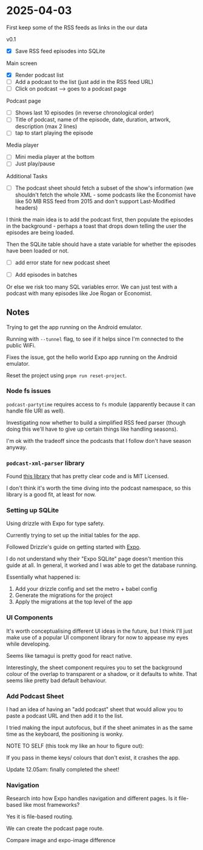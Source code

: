 # 2025-04-03

First keep some of the RSS feeds as links in the our data

v0.1

- [x] Save RSS feed episodes into SQLite

Main screen

- [x] Render podcast list
- [ ] Add a podcast to the list (just add in the RSS feed URL)
- [ ] Click on podcast --> goes to a podcast page

Podcast page

- [ ] Shows last 10 episodes (in reverse chronological order)
- [ ] Title of podcast, name of the episode, date, duration, artwork, description (max 2 lines)
- [ ] tap to start playing the episode

Media player

- [ ] Mini media player at the bottom
- [ ] Just play/pause

Additional Tasks

- [ ] The podcast sheet should fetch a subset of the show's information (we shouldn't fetch the whole XML - some podcasts like the Economist have like 50 MB RSS feed from 2015 and don't support Last-Modified headers)

I think the main idea is to add the podcast first, then populate the episodes in the background - perhaps a toast that drops down telling the user the episodes are being loaded.

Then the SQLite table should have a state variable for whether the episodes have been loaded or not.

- [ ] add error state for new podcast sheet

- [ ] Add episodes in batches

Or else we risk too many SQL variables error.
We can just test with a podcast with many episodes like Joe Rogan or Economist.

## Notes

Trying to get the app running on the Android emulator.

Running with `--tunnel` flag, to see if it helps since I'm connected to the
public WiFi.

Fixes the issue, got the hello world Expo app running on the Android emulator.

Reset the project using `pnpm run reset-project`.

### Node fs issues

`podcast-partytime` requires access to `fs` module (apparently because it can handle file URI as well).

Investigating now whether to build a simplified RSS feed parser
(though doing this we'll have to give up certain things like handling seasons).

I'm ok with the tradeoff since the podcasts that I follow don't have season anyway.

### `podcast-xml-parser` library

Found [this library](https://github.com/krestaino/podcast-xml-parser) that
has pretty clear code and is MIT Licensed.

I don't think it's worth the time diving into the podcast namespace, so this library is a good fit, at least for now.

### Setting up SQLite

Using drizzle with Expo for type safety.

Currently trying to set up the initial tables for the app.

Followed Drizzle's guide on getting started with [Expo](https://orm.drizzle.team/docs/get-started/expo-new).

I do not understand why their "Expo SQLite" page doesn't mention this guide at all.
In general, it worked and I was able to get the database running.

Essentially what happened is:

1. Add your drizzle config and set the metro + babel config
2. Generate the migrations for the project
3. Apply the migrations at the top level of the app

### UI Components

It's worth conceptualising different UI ideas in the future, but I think I'll just make use of a popular UI component library for now to appease my eyes while developing.

Seems like tamagui is pretty good for react native.

Interestingly, the sheet component requires you to set the background
colour of the overlap to transparent or a shadow, or it defaults to white.
That seems like pretty bad default behaviour.

### Add Podcast Sheet

I had an idea of having an "add podcast" sheet that would allow
you to paste a podcast URL and then add it to the list.

I tried making the input autofocus, but if the sheet animates
in as the same time as the keyboard, the positioning is wonky.

NOTE TO SELF (this took my like an hour to figure out):

If you pass in theme keys/ colours that don't exist, it crashes the app.

Update 12.05am: finally completed the sheet!

### Navigation

Research into how Expo handles navigation and different pages.
Is it file-based like most frameworks?

Yes it is file-based routing.

We can create the podcast page route.

Compare image and expo-image difference